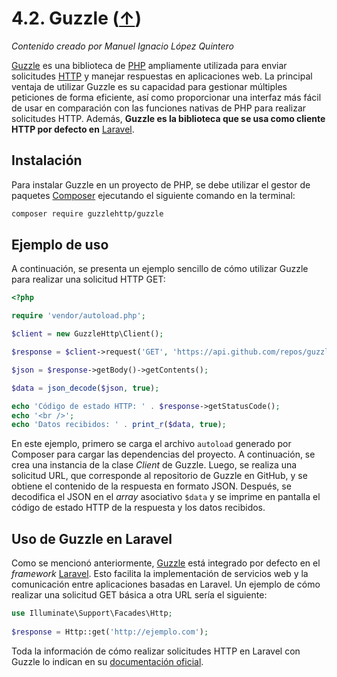 # 4.2. Guzzle ([↑](README.md))

_Contenido creado por Manuel Ignacio López Quintero_

[Guzzle](https://en.wikipedia.org/wiki/Guzzle_(PHP_library)) es una biblioteca de [PHP](https://en.wikipedia.org/wiki/PHP) ampliamente utilizada para enviar solicitudes [HTTP](https://en.wikipedia.org/wiki/HTTP) y manejar respuestas en aplicaciones web. La principal ventaja de utilizar Guzzle es su capacidad para gestionar múltiples peticiones de forma eficiente, así como proporcionar una interfaz más fácil de usar en comparación con las funciones nativas de PHP para realizar solicitudes HTTP. Además, **Guzzle es la biblioteca que se usa como cliente HTTP por defecto en** [Laravel](https://laravel.com).

## Instalación

Para instalar Guzzle en un proyecto de PHP, se debe utilizar el gestor de paquetes [Composer](https://getcomposer.org) ejecutando el siguiente comando en la terminal:

```sh
composer require guzzlehttp/guzzle
```

## Ejemplo de uso

A continuación, se presenta un ejemplo sencillo de cómo utilizar Guzzle para realizar una solicitud HTTP GET:

```php
<?php

require 'vendor/autoload.php';

$client = new GuzzleHttp\Client();

$response = $client->request('GET', 'https://api.github.com/repos/guzzle/guzzle');

$json = $response->getBody()->getContents();

$data = json_decode($json, true);

echo 'Código de estado HTTP: ' . $response->getStatusCode();
echo '<br />';
echo 'Datos recibidos: ' . print_r($data, true);
```

En este ejemplo, primero se carga el archivo `autoload` generado por Composer para cargar las dependencias del proyecto. A continuación, se crea una instancia de la clase *Client* de Guzzle. Luego, se realiza una solicitud URL, que corresponde al repositorio de Guzzle en GitHub, y se obtiene el contenido de la respuesta en formato JSON. Después, se decodifica el JSON en el *array* asociativo `$data` y se imprime en pantalla el código de estado HTTP de la respuesta y los datos recibidos.

## Uso de Guzzle en Laravel

Como se mencionó anteriormente, [Guzzle](https://docs.guzzlephp.org) está integrado por defecto en el *framework* [Laravel](https://laravel.com). Esto facilita la implementación de servicios web y la comunicación entre aplicaciones basadas en Laravel. Un ejemplo de cómo realizar una solicitud GET básica a otra URL sería el siguiente:

```php
use Illuminate\Support\Facades\Http;
 
$response = Http::get('http://ejemplo.com');
```

Toda la información de cómo realizar solicitudes HTTP en Laravel con Guzzle lo indican en su [documentación oficial](https://laravel.com/docs/http-client).
